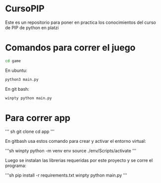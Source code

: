 # CursoPIP
Este es un repositorio para poner en practica los conocimientos del curso de PIP de python en platzi

# Comandos para correr el juego
```sh
cd game
```
En ubuntu:
```sh
python3 main.py
```
En git bash:
```sh
winpty python main.py
```

# Para correr app

''' sh
git clone
cd app
'''

En gitbash usa estos comando para crear y activar el entorno virtual:

'''sh
winpty python -m venv env
source ./env/Scripts/activate
'''

Luego se instalan las librerias requeridas por este proyecto y se corre el programa:

'''sh
pip install -r requirements.txt
winpty python main.py
'''